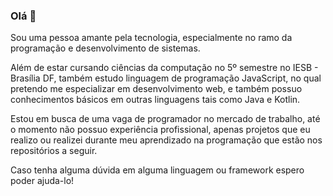 ### Olá 👋

Sou uma pessoa amante pela tecnologia, especialmente no ramo da programação e desenvolvimento de sistemas.

Além de estar cursando ciências da computação no 5º semestre no IESB - Brasília DF, também estudo linguagem de programação JavaScript, no qual pretendo me especializar em desenvolvimento web, e também possuo conhecimentos básicos em outras linguagens tais como Java e Kotlin.

Estou em busca de uma vaga de programador no mercado de trabalho, até o momento não possuo experiência profissional, apenas projetos que eu realizo ou realizei durante meu aprendizado na programação que estão nos repositórios a seguir.

Caso tenha alguma dúvida em alguma linguagem ou framework espero poder ajuda-lo!

<!--
**leo123nunes/leo123nunes** is a ✨ _special_ ✨ repository because its `README.md` (this file) appears on your GitHub profile.



